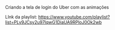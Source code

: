 Criando a tela de login do Uber com as animações

LInk da playlist: https://www.youtube.com/playlist?list=PLy9JCsy2u97lqwG1DiaUA9RPloJ0Ok2wb
